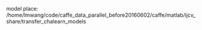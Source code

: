 model place: /home/lmwang/code/caffe_data_parallel_before20160602/caffe/matlab/ijcv_share/transfer_chalearn_models